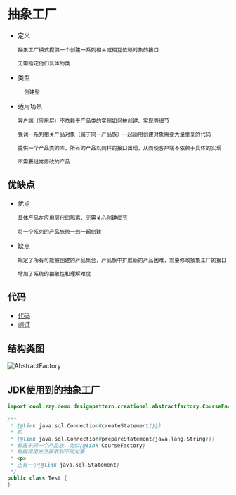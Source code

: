 # 抽象工厂

- 定义

      抽象工厂模式提供一个创建一系列相关或相互依赖对象的接口
      
      无需指定他们具体的类
      
- 类型

        创建型

- 适用场景

      客户端（应用层）不依赖于产品类的实例如何被创建、实现等细节
      
      强调一系列相关产品对象（属于同一产品族）一起适用创建对象需要大量重复的代码
      
      提供一个产品类的库，所有的产品以同样的接口出现，从而使客户端不依赖于具体的实现
      
      不需要经常修改的产品
         
## 优缺点

- 优点

      具体产品在应用层代码隔离，无需关心创建细节
      
      将一个系列的产品族统一到一起创建

- 缺点

      规定了所有可能被创建的产品集合，产品族中扩展新的产品困难，需要修改抽象工厂的接口
      
      增加了系统的抽象性和理解难度

## 代码

- [代码](../../../src/main/java/cool/zzy/demo/designpattern/creational/abstractfactory)
- [测试](../../../src/test/java/cool/zzy/demo/designpattern/creational/abstractfactory/CourseFactoryTest.java)

## 结构类图
![AbstractFactory](../../../其他/designpattern/creational/AbstractFactory.png)


## JDK使用到的抽象工厂

```java
import cool.zzy.demo.designpattern.creational.abstractfactory.CourseFactory;

/**
 * {@link java.sql.Connection#createStatement()}}
 * 和
 * {@link java.sql.Connection#prepareStatement(java.lang.String)}}
 * 都属于同一个产品族，类似{@link CourseFactory}
 * 根据调用方法获取到不同对象
 * <p>
 * 还有一个{@link java.sql.Statement}
 */
public class Test {
}
```
